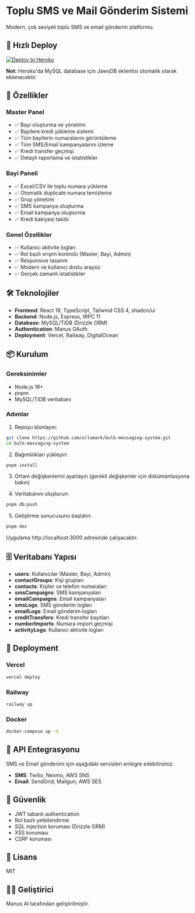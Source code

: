 # Toplu SMS ve Mail Gönderim Sistemi

Modern, çok seviyeli toplu SMS ve email gönderim platformu.

## 🚀 Hızlı Deploy

[![Deploy to Heroku](https://www.herokucdn.com/deploy/button.svg)](https://heroku.com/deploy?template=https://github.com/ollomark/bulk-messaging-system)

**Not:** Heroku'da MySQL database için JawsDB eklentisi otomatik olarak eklenecektir.

## 🚀 Özellikler

### Master Panel
- ✅ Bayi oluşturma ve yönetimi
- ✅ Bayilere kredi yükleme sistemi
- ✅ Tüm bayilerin numaralarını görüntüleme
- ✅ Tüm SMS/Email kampanyalarını izleme
- ✅ Kredi transfer geçmişi
- ✅ Detaylı raporlama ve istatistikler

### Bayi Paneli
- ✅ Excel/CSV ile toplu numara yükleme
- ✅ Otomatik duplicate numara temizleme
- ✅ Grup yönetimi
- ✅ SMS kampanya oluşturma
- ✅ Email kampanya oluşturma
- ✅ Kredi bakiyesi takibi

### Genel Özellikler
- ✅ Kullanıcı aktivite logları
- ✅ Rol bazlı erişim kontrolü (Master, Bayi, Admin)
- ✅ Responsive tasarım
- ✅ Modern ve kullanıcı dostu arayüz
- ✅ Gerçek zamanlı istatistikler

## 🛠️ Teknolojiler

- **Frontend**: React 19, TypeScript, Tailwind CSS 4, shadcn/ui
- **Backend**: Node.js, Express, tRPC 11
- **Database**: MySQL/TiDB (Drizzle ORM)
- **Authentication**: Manus OAuth
- **Deployment**: Vercel, Railway, DigitalOcean

## 📦 Kurulum

### Gereksinimler
- Node.js 18+
- pnpm
- MySQL/TiDB veritabanı

### Adımlar

1. Repoyu klonlayın:
```bash
git clone https://github.com/ollomark/bulk-messaging-system.git
cd bulk-messaging-system
```

2. Bağımlılıkları yükleyin:
```bash
pnpm install
```

3. Ortam değişkenlerini ayarlayın (gerekli değişkenler için dokümantasyona bakın)

4. Veritabanını oluşturun:
```bash
pnpm db:push
```

5. Geliştirme sunucusunu başlatın:
```bash
pnpm dev
```

Uygulama http://localhost:3000 adresinde çalışacaktır.

## 🗄️ Veritabanı Yapısı

- **users**: Kullanıcılar (Master, Bayi, Admin)
- **contactGroups**: Kişi grupları
- **contacts**: Kişiler ve telefon numaraları
- **smsCampaigns**: SMS kampanyaları
- **emailCampaigns**: Email kampanyaları
- **smsLogs**: SMS gönderim logları
- **emailLogs**: Email gönderim logları
- **creditTransfers**: Kredi transfer kayıtları
- **numberImports**: Numara import geçmişi
- **activityLogs**: Kullanıcı aktivite logları

## 🚀 Deployment

### Vercel
```bash
vercel deploy
```

### Railway
```bash
railway up
```

### Docker
```bash
docker-compose up -d
```

## 📝 API Entegrasyonu

SMS ve Email gönderimi için aşağıdaki servisleri entegre edebilirsiniz:

- **SMS**: Twilio, Nexmo, AWS SNS
- **Email**: SendGrid, Mailgun, AWS SES

## 🔐 Güvenlik

- JWT tabanlı authentication
- Rol bazlı yetkilendirme
- SQL injection koruması (Drizzle ORM)
- XSS koruması
- CSRF koruması

## 📄 Lisans

MIT

## 👨‍💻 Geliştirici

Manus AI tarafından geliştirilmiştir.


